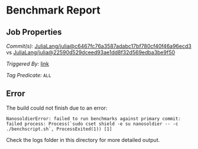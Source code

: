 # Benchmark Report

## Job Properties

*Commit(s):* [JuliaLang/julia@c6467fc76a3587adabc17bf780cf40f46a96ecd3](https://github.com/JuliaLang/julia/commit/c6467fc76a3587adabc17bf780cf40f46a96ecd3) vs [JuliaLang/julia@22590d529dceed93ae1dd8f32d569edba3be9f50](https://github.com/JuliaLang/julia/commit/22590d529dceed93ae1dd8f32d569edba3be9f50)

*Triggered By:* [link](https://github.com/JuliaLang/julia/pull/27337#issuecomment-393667820)

*Tag Predicate:* `ALL`

## Error

The build could not finish due to an error:

```
NanosoldierError: failed to run benchmarks against primary commit: failed process: Process(`sudo cset shield -e su nanosoldier -- -c ./benchscript.sh`, ProcessExited(1)) [1]
```

Check the logs folder in this directory for more detailed output.


